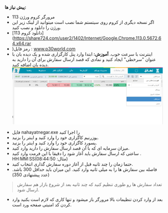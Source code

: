 **پیش نیاز ها:**
+ مرورگر کروم ورژن 113
+ اگر نسخه دیگری از کروم روی سیتستم شما نصب است میتوانید از لینک زیر این ورژن را دانلود و نصب کنید.
+ [دانلود کروم 113](https://share724.com/user2/1402/Internet/Google.Chrome.113.0.5672.64.x64.rar
+ )رمز فایل : www.p30world.com
+ اینترنت با سرعت خوب.
**آموزش:**
ابتدا وارد پنل کارگزاری شده و یک دیده بان با عنوان "سرخطی"  ایجاد کنید و نمادی که قصد ارسال سفارش برای آن را دارید به دیده بان اضافه کنید.
![dideban](https://github.com/erfani24/Nahayat-negar/blob/main/Capture.PNG)
- فایل  nahayatnegar.exe را اجرا کنید
- یوزرنیم کاگزاری خود را وارد کنید و اینتر را بزنید.
- پسورد کاگزاری خود را وارد کنید و اینتر را بزنید.
- میزان سرمایه ای که با آن قصد ارسال سفارش را دارید وارد کنید.
- ساعتی که ارسال سفارش باید آغاز شود را دقیقا با این فرمت وارد کنید .   HH:MM:SS(مثال: 08:44:50)
- حتما زمان را چند ثانیه قبل از آغاز دوره سفارش گذاری انتخاب کنید.
- فاصله بین سفارش ها را به میلی ثانیه  وارد کنید. این میزان باید حداقل 300 باشد.(عدد پیشنهادی 350)
> تعداد سفارش ها رو طوری تنظیم کنید که چند ثانیه بعد از شروع بازار هم سفارش ارسال شود.
- بعد از وارد کردن تنظیمات بالا مرورگر باز میشود و تنها کاری که لازم است بکنید وارد کردن کد امنیتی صفحه ورد است.
